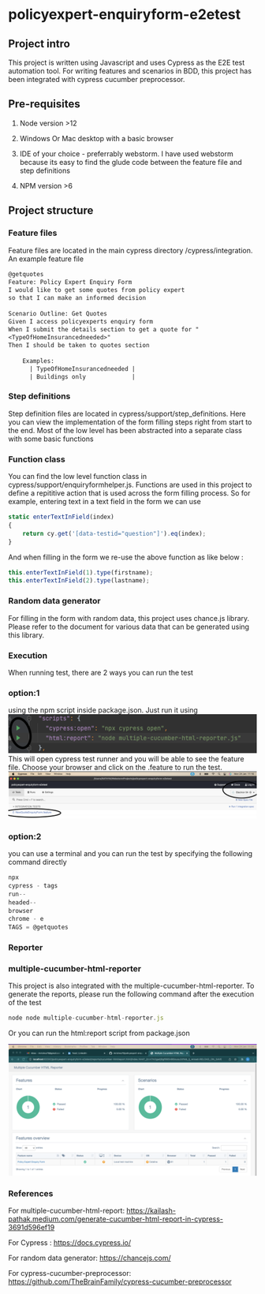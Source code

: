 # policyexpert-enquiryform-e2etest

## Project intro

This project is written using Javascript and uses Cypress as the E2E test automation tool. For writing features and
scenarios in BDD, this project has been integrated with cypress cucumber preprocessor.

## Pre-requisites

1. Node version >12

2. Windows Or Mac desktop with a basic browser

3. IDE of your choice - preferrably webstorm. I have used webstorm because its easy to find the glude code between the
   feature file and step definitions

4. NPM version >6

## Project structure

### Feature files

Feature files are located in the main cypress directory /cypress/integration. An example feature file

````
@getquotes
Feature: Policy Expert Enquiry Form
I would like to get some quotes from policy expert
so that I can make an informed decision

Scenario Outline: Get Quotes
Given I access policyexperts enquiry form
When I submit the details section to get a quote for "<TypeOfHomeInsurancedneeded>"
Then I should be taken to quotes section

    Examples:
      | TypeOfHomeInsurancedneeded |
      | Buildings only             |
````

### Step definitions

Step definition files are located in cypress/support/step_definitions. Here you can view the implementation of the form
filling steps right from start to the end. Most of the low level has been abstracted into a separate class with some
basic functions

### Function class

You can find the low level function class in cypress/support/enquiryformhelper.js. Functions are used in this project to
define a repititive action that is used across the form filling process. So for example, entering text in a text field
in the form we can use

```javascript
static enterTextInField(index)
{
    return cy.get('[data-testid="question"]').eq(index);
}
````
And when filling in the form we re-use the above function as like below : 
```javascript
this.enterTextInField(1).type(firstname);
this.enterTextInField(2).type(lastname);
```

### Random data generator

For filling in the form with random data, this project uses chance.js library. Please refer to the document for various
data that can be generated using this library.

### Execution

When running test, there are 2 ways you can run the test

### option:1

using the npm script inside package.json. Just run it using
![img_1.png](img_1.png)
This will open cypress test runner and you will be able to see the feature file. Choose your browser and click on the
.feature to run the test.
![img_3.png](img_3.png)

### option:2

you can use a terminal and you can run the test by specifying the following command directly

```javascript
npx
cypress - tags
run--
headed--
browser
chrome - e
TAGS = @getquotes
```

### Reporter

### multiple-cucumber-html-reporter

This project is also integrated with the multiple-cucumber-html-reporter. To generate the reports, please run the following command after the execution of the test

```javascript
node node multiple-cucumber-html-reporter.js
```
Or you can run the html:report script from package.json

![img_4.png](img_4.png)

### References

For
multiple-cucumber-html-report: https://kailash-pathak.medium.com/generate-cucumber-html-report-in-cypress-3691d596ef19

For Cypress : https://docs.cypress.io/

For random data generator: https://chancejs.com/

For cypress-cucumber-preprocessor: https://github.com/TheBrainFamily/cypress-cucumber-preprocessor
